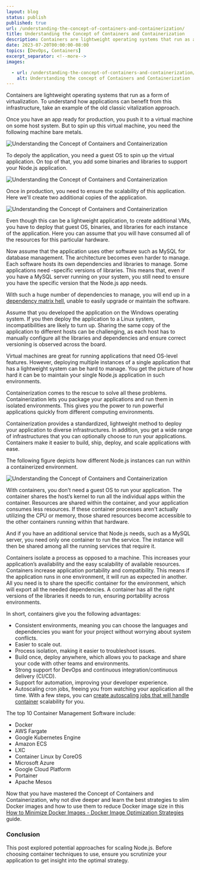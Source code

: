 ```yaml
---
layout: blog
status: publish
published: true
url: /understanding-the-concept-of-containers-and-containerization/
title: Understanding the Concept of Containers and Containerization
description: Containers are lightweight operating systems that run as a form of virtualization.  To understand how applications can benefit from this infrastructure, take an example of the old classic vitalization approach.
date: 2023-07-20T00:00:00-08:00
topics: [DevOps, Containers]
excerpt_separator: <!--more-->
images:

  - url: /understanding-the-concept-of-containers-and-containerization/hero.png
    alt: Understanding the concept of Containers and Containerization
---
```

Containers are lightweight operating systems that run as a form of virtualization.  To understand how applications can benefit from this infrastructure, take an example of the old classic vitalization approach.
<!--more-->

Once you have an app ready for production, you push it to a virtual machine on some host system. But to spin up this virtual machine, you need the following machine bare metals.

![Understanding the Concept of Containers and Containerization](/understanding-the-concept-of-containers-and-containerization/baremetals.png)

To depoly the application, you need a guest OS to spin up the virtual application. On top of that, you add some binaries and libraries to support your Node.js application.

![Understanding the Concept of Containers and Containerization](/understanding-the-concept-of-containers-and-containerization/node-virtul.png)

Once in production, you need to ensure the scalability of this application. Here we'll create two additional copies of the application.

![Understanding the Concept of Containers and Containerization](/understanding-the-concept-of-containers-and-containerization/guestvms.png)

Even though this can be a lightweight application, to create additional VMs, you have to deploy that guest OS, binaries, and libraries for each instance of the application. Here you can assume that you will have consumed all of the resources for this particular hardware.

Now assume that the application uses other software such as MySQL for database management. The architecture becomes even harder to manage. Each software hosts its own dependencies and libraries to manage. Some applications need -specific versions of libraries. This means that, even if you have a MySQL server running on your system, you still need to ensure you have the specific version that the Node.js app needs.

With such a huge number of dependencies to manage, you will end up in a [dependency matrix hell](https://sdtimes.com/containers/stuck-new-devops-matrix-hell/), unable to easily upgrade or maintain the software.

Assume that you developed the application on the Windows operating system. If you then deploy the application to a Linux system, incompatibilities are likely to turn up. Sharing the same copy of the application to different hosts can be challenging, as each host has to manually configure all the libraries and dependencies and ensure correct versioning is observed across the board.

Virtual machines are great for running applications that need OS-level features. However, deploying multiple instances of a single application that has a lightweight system can be hard to manage. You get the picture of how hard it can be to maintain your single Node.js application in such environments.

Containerization comes to the rescue to solve all these problems. Containerization lets you package your applications and run them in isolated environments. This gives you the power to run powerful applications quickly from different computing environments. 

Containerization provides a standardized, lightweight method to deploy your application to diverse infrastructures. In addition, you get a wide range of infrastructures that you can optionally choose to run your applications. Containers make it easier to build, ship, deploy, and scale applications with ease.

The following figure depicts how different Node.js instances can run within a containerized environment.

![Understanding the Concept of Containers and Containerization](/understanding-the-concept-of-containers-and-containerization/container.png)

With containers, you don’t need a guest OS to run your application. The container shares the host’s kernel to run all the individual apps within the container. Resources are shared within the container, and your application consumes less resources. If these container processes aren't actually utilizing the CPU or memory, those shared resources become accessible to the other containers running within that hardware.

And if you have an additional service that Node.js needs, such as a MySQL server, you need only one container to run the service. The instance will then be shared among all the running services that require it.

Containers isolate a process as opposed to a machine. This increases your application’s availability and the easy scalability of available resources. Containers increase application portability and compatibility. This means if the application runs in one environment, it will run as expected in another. All you need is to share the specific container for the environment, which will export all the needed dependencies. A container has all the right versions of the libraries it needs to run, ensuring portability across environments.

In short, containers give you the following advantages:

- Consistent environments, meaning you can choose the languages and dependencies you want for your project without worrying about system conflicts.
- Easier to scale out.
- Process isolation, making it easier to troubleshoot issues.
- Build once, deploy anywhere, which allows you to package and share your code with other teams and environments.
- Strong support for DevOps and continuous integration/continuous delivery (CI/CD).
- Support for automation, improving your developer experience.
- Autoscaling cron jobs, freeing you from watching your application all the time. With a few steps, you can [create autoscaling jobs that will handle container](https://techbeacon.com/enterprise-it/scaling-containers-essential-guide-container-clusters) scalability for you.


The top 10 Container Management Software include:

- Docker
- AWS Fargate
- Google Kubernetes Engine
- Amazon ECS
- LXC
- Container Linux by CoreOS
- Microsoft Azure
- Google Cloud Platform
- Portainer
- Apache Mesos

Now that you have mastered the Concept of Containers and Containerization, why not dive deeper and learn the best strategies to slim Docker images and how to use them to reduce Docker image size in this [How to Minimize Docker Images - Docker Image Optimization Strategies](https://guruspedia.com/how-to-minimize-docker-mages/) guide.

### Conclusion

This post explored potential approaches for scaling Node.js. Before choosing container techniques to use, ensure you scrutinize your application to get insight into the optimal strategy.